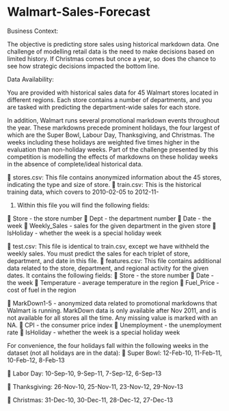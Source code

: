 # Walmart-Sales-Forecast
Business Context:

The objective is predicting store sales using historical markdown data. One challenge of modelling retail data is the need to make decisions based on limited history. If Christmas comes but once a year, so does the chance to see how strategic decisions impacted the bottom line.

Data Availability:

You are provided with historical sales data for 45 Walmart stores located in different regions. Each store contains a number of departments, and you are tasked with predicting the department-wide sales for each store.

In addition, Walmart runs several promotional markdown events throughout the year. These markdowns precede prominent holidays, the four largest of which are the Super Bowl, Labour Day, Thanksgiving, and Christmas. The weeks including these holidays are weighted five times higher in the evaluation than non-holiday weeks. Part of the challenge presented by this competition is modelling the effects of markdowns on these holiday weeks in the absence of complete/ideal historical data.

	stores.csv: This file contains anonymized information about the 45 stores, indicating the type and size of store.
	train.csv: This is the historical training data, which covers to 2010-02-05 to 2012-11-
01.	Within this file you will find the following fields:

	Store - the store number
	Dept - the department number
	Date - the week
	Weekly_Sales - sales for the given department in the given store
	IsHoliday - whether the week is a special holiday week

	test.csv: This file is identical to train.csv, except we have withheld the weekly sales. You must predict the sales for each triplet of store, department, and date in this file.
	features.csv: This file contains additional data related to the store, department, and regional activity for the given dates. It contains the following fields:
	Store - the store number
	Date - the week
	Temperature - average temperature in the region
	Fuel_Price - cost of fuel in the region
 
 

	MarkDown1-5 - anonymized data related to promotional markdowns that Walmart is running. MarkDown data is only available after Nov 2011, and is not available for all stores all the time. Any missing value is marked with an NA.
	CPI - the consumer price index
	Unemployment - the unemployment rate
	IsHoliday - whether the week is a special holiday week

For convenience, the four holidays fall within the following weeks in the dataset (not all holidays are in the data):
	Super Bowl: 12-Feb-10, 11-Feb-11, 10-Feb-12, 8-Feb-13

	Labor Day: 10-Sep-10, 9-Sep-11, 7-Sep-12, 6-Sep-13

	Thanksgiving: 26-Nov-10, 25-Nov-11, 23-Nov-12, 29-Nov-13

	Christmas: 31-Dec-10, 30-Dec-11, 28-Dec-12, 27-Dec-13
